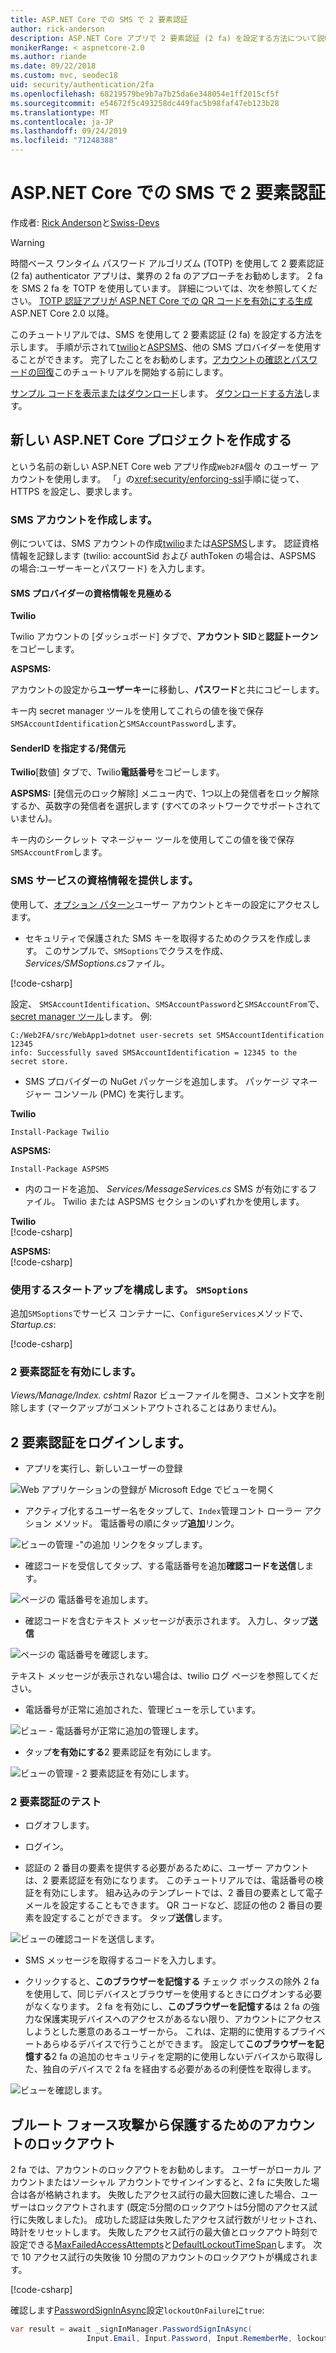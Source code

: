 ```yaml
---
title: ASP.NET Core での SMS で 2 要素認証
author: rick-anderson
description: ASP.NET Core アプリで 2 要素認証 (2 fa) を設定する方法について説明します。
monikerRange: < aspnetcore-2.0
ms.author: riande
ms.date: 09/22/2018
ms.custom: mvc, seodec18
uid: security/authentication/2fa
ms.openlocfilehash: 68219579be9b7a7b25da6e348054e1ff2015cf5f
ms.sourcegitcommit: e54672f5c493258dc449fac5b98faf47eb123b28
ms.translationtype: MT
ms.contentlocale: ja-JP
ms.lasthandoff: 09/24/2019
ms.locfileid: "71248388"
---
```

# <a name="two-factor-authentication-with-sms-in-aspnet-core"></a>ASP.NET Core での SMS で 2 要素認証

作成者: [Rick Anderson](https://twitter.com/RickAndMSFT)と[Swiss-Devs](https://github.com/Swiss-Devs)

>[!WARNING]
> 時間ベース ワンタイム パスワード アルゴリズム (TOTP) を使用して 2 要素認証 (2 fa) authenticator アプリは、業界の 2 fa のアプローチをお勧めします。 2 fa を SMS 2 fa を TOTP を使用しています。 詳細については、次を参照してください。 [TOTP 認証アプリが ASP.NET Core での QR コードを有効にする生成](xref:security/authentication/identity-enable-qrcodes)ASP.NET Core 2.0 以降。

このチュートリアルでは、SMS を使用して 2 要素認証 (2 fa) を設定する方法を示します。 手順が示されて[twilio](https://www.twilio.com/)と[ASPSMS](https://www.aspsms.com/asp.net/identity/core/testcredits/)、他の SMS プロバイダーを使用することができます。 完了したことをお勧めします。[アカウントの確認とパスワードの回復](xref:security/authentication/accconfirm)このチュートリアルを開始する前にします。

[サンプル コードを表示またはダウンロード](https://github.com/aspnet/AspNetCore.Docs/tree/master/aspnetcore/security/authentication/2fa/sample/Web2FA)します。 [ダウンロードする方法](xref:index#how-to-download-a-sample)します。

## <a name="create-a-new-aspnet-core-project"></a>新しい ASP.NET Core プロジェクトを作成する

という名前の新しい ASP.NET Core web アプリ作成`Web2FA`個々 のユーザー アカウントを使用します。 「」の<xref:security/enforcing-ssl>手順に従って、HTTPS を設定し、要求します。

### <a name="create-an-sms-account"></a>SMS アカウントを作成します。

例については、SMS アカウントの作成[twilio](https://www.twilio.com/)または[ASPSMS](https://www.aspsms.com/asp.net/identity/core/testcredits/)します。 認証資格情報を記録します (twilio: accountSid および authToken の場合は、ASPSMS の場合:ユーザーキーとパスワード) を入力します。

#### <a name="figuring-out-sms-provider-credentials"></a>SMS プロバイダーの資格情報を見極める

**Twilio**

Twilio アカウントの [ダッシュボード] タブで、**アカウント SID**と**認証トークン**をコピーします。

**ASPSMS:**

アカウントの設定から**ユーザーキー**に移動し、**パスワード**と共にコピーします。

キー内 secret manager ツールを使用してこれらの値を後で保存`SMSAccountIdentification`と`SMSAccountPassword`します。

#### <a name="specifying-senderid--originator"></a>SenderID を指定する/発信元

**Twilio**[数値] タブで、Twilio**電話番号**をコピーします。

**ASPSMS:** [発信元のロック解除] メニュー内で、1つ以上の発信者をロック解除するか、英数字の発信者を選択します (すべてのネットワークでサポートされていません)。

キー内のシークレット マネージャー ツールを使用してこの値を後で保存`SMSAccountFrom`します。

### <a name="provide-credentials-for-the-sms-service"></a>SMS サービスの資格情報を提供します。

使用して、[オプション パターン](xref:fundamentals/configuration/options)ユーザー アカウントとキーの設定にアクセスします。

* セキュリティで保護された SMS キーを取得するためのクラスを作成します。 このサンプルで、`SMSoptions`でクラスを作成、 *Services/SMSoptions.cs*ファイル。

[!code-csharp[](2fa/sample/Web2FA/Services/SMSoptions.cs)]

設定、 `SMSAccountIdentification`、`SMSAccountPassword`と`SMSAccountFrom`で、 [secret manager ツール](xref:security/app-secrets)します。 例:

```none
C:/Web2FA/src/WebApp1>dotnet user-secrets set SMSAccountIdentification 12345
info: Successfully saved SMSAccountIdentification = 12345 to the secret store.
```

* SMS プロバイダーの NuGet パッケージを追加します。 パッケージ マネージャー コンソール (PMC) を実行します。

**Twilio**

`Install-Package Twilio`

**ASPSMS:**

`Install-Package ASPSMS`

* 内のコードを追加、 *Services/MessageServices.cs* SMS が有効にするファイル。 Twilio または ASPSMS セクションのいずれかを使用します。

**Twilio**  
[!code-csharp[](2fa/sample/Web2FA/Services/MessageServices_twilio.cs)]

**ASPSMS:**  
[!code-csharp[](2fa/sample/Web2FA/Services/MessageServices_ASPSMS.cs)]

### <a name="configure-startup-to-use-smsoptions"></a>使用するスタートアップを構成します。 `SMSoptions`

追加`SMSoptions`でサービス コンテナーに、`ConfigureServices`メソッドで、 *Startup.cs*:

[!code-csharp[](2fa/sample/Web2FA/Startup.cs?name=snippet1&highlight=4)]

### <a name="enable-two-factor-authentication"></a>2 要素認証を有効にします。

*Views/Manage/Index. cshtml* Razor ビューファイルを開き、コメント文字を削除します (マークアップがコメントアウトされることはありません)。

## <a name="log-in-with-two-factor-authentication"></a>2 要素認証をログインします。

* アプリを実行し、新しいユーザーの登録

![Web アプリケーションの登録が Microsoft Edge でビューを開く](2fa/_static/login2fa1.png)

* アクティブ化するユーザー名をタップして、`Index`管理コント ローラー アクション メソッド。 電話番号の順にタップ**追加**リンク。

![ビューの管理 -"の追加 リンクをタップします。](2fa/_static/login2fa2.png)

* 確認コードを受信してタップ、する電話番号を追加**確認コードを送信**します。

![ページの 電話番号を追加します。](2fa/_static/login2fa3.png)

* 確認コードを含むテキスト メッセージが表示されます。 入力し、タップ**送信**

![ページの 電話番号を確認します。](2fa/_static/login2fa4.png)

テキスト メッセージが表示されない場合は、twilio ログ ページを参照してください。

* 電話番号が正常に追加された、管理ビューを示しています。

![ビュー - 電話番号が正常に追加の管理します。](2fa/_static/login2fa5.png)

* タップ**を有効にする**2 要素認証を有効にします。

![ビューの管理 - 2 要素認証を有効にします。](2fa/_static/login2fa6.png)

### <a name="test-two-factor-authentication"></a>2 要素認証のテスト

* ログオフします。

* ログイン。

* 認証の 2 番目の要素を提供する必要があるために、ユーザー アカウントは、2 要素認証を有効になります。 このチュートリアルでは、電話番号の検証を有効にします。 組み込みのテンプレートでは、2 番目の要素として電子メールを設定することもできます。 QR コードなど、認証の他の 2 番目の要素を設定することができます。 タップ**送信**します。

![ビューの確認コードを送信します。](2fa/_static/login2fa7.png)

* SMS メッセージを取得するコードを入力します。

* クリックすると、**このブラウザーを記憶する** チェック ボックスの除外 2 fa を使用して、同じデバイスとブラウザーを使用するときにログオンする必要がなくなります。 2 fa を有効にし、**このブラウザーを記憶する**は 2 fa の強力な保護実現デバイスへのアクセスがあるない限り、アカウントにアクセスしようとした悪意のあるユーザーから。 これは、定期的に使用するプライベートあらゆるデバイスで行うことができます。 設定して**このブラウザーを記憶する**2 fa の追加のセキュリティを定期的に使用しないデバイスから取得した、独自のデバイスで 2 fa を経由する必要があるの利便性を取得します。

![ビューを確認します。](2fa/_static/login2fa8.png)

## <a name="account-lockout-for-protecting-against-brute-force-attacks"></a>ブルート フォース攻撃から保護するためのアカウントのロックアウト

2 fa では、アカウントのロックアウトをお勧めします。 ユーザーがローカル アカウントまたはソーシャル アカウントでサインインすると、2 fa に失敗した場合は各が格納されます。 失敗したアクセス試行の最大回数に達した場合、ユーザーはロックアウトされます (既定:5分間のロックアウトは5分間のアクセス試行に失敗しました)。 成功した認証は失敗したアクセス試行数がリセットされ、時計をリセットします。 失敗したアクセス試行の最大値とロックアウト時刻で設定できる[MaxFailedAccessAttempts](/dotnet/api/microsoft.aspnetcore.identity.lockoutoptions.maxfailedaccessattempts)と[DefaultLockoutTimeSpan](/dotnet/api/microsoft.aspnetcore.identity.lockoutoptions.defaultlockouttimespan)します。 次で 10 アクセス試行の失敗後 10 分間のアカウントのロックアウトが構成されます。

[!code-csharp[](2fa/sample/Web2FA/Startup.cs?name=snippet2&highlight=13-17)]

確認します[PasswordSignInAsync](/dotnet/api/microsoft.aspnetcore.identity.signinmanager-1.passwordsigninasync)設定`lockoutOnFailure`に`true`:

```csharp
var result = await _signInManager.PasswordSignInAsync(
                 Input.Email, Input.Password, Input.RememberMe, lockoutOnFailure: true);
```
